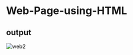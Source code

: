# Web-Page-using-HTML
## output
![web2](https://user-images.githubusercontent.com/64095824/94597880-c86a3980-02ab-11eb-93f8-082f913839c3.png)
